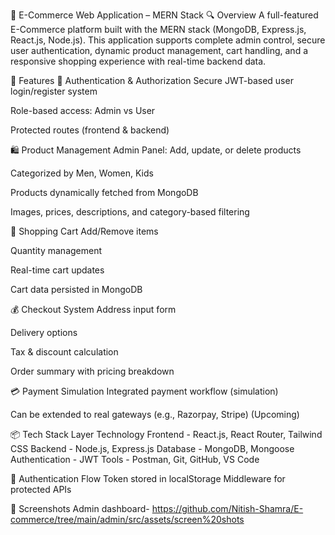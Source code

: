 🛒 E-Commerce Web Application – MERN Stack
🔍 Overview
A full-featured E-Commerce platform built with the MERN stack (MongoDB, Express.js, React.js, Node.js). This application supports complete admin control, secure user authentication, dynamic product management, cart handling, and a responsive shopping experience with real-time backend data.

🚀 Features
👤 Authentication & Authorization
Secure JWT-based user login/register system

Role-based access: Admin vs User

Protected routes (frontend & backend)

🛍️ Product Management
Admin Panel: Add, update, or delete products

Categorized by Men, Women, Kids

Products dynamically fetched from MongoDB

Images, prices, descriptions, and category-based filtering

🛒 Shopping Cart
Add/Remove items

Quantity management

Real-time cart updates

Cart data persisted in MongoDB

💰 Checkout System
Address input form

Delivery options

Tax & discount calculation

Order summary with pricing breakdown

💳 Payment Simulation
Integrated payment workflow (simulation)

Can be extended to real gateways (e.g., Razorpay, Stripe) (Upcoming)

📦 Tech Stack
Layer	Technology
Frontend -	React.js, React Router, Tailwind CSS
Backend -	Node.js, Express.js
Database -	MongoDB, Mongoose
Authentication -	JWT
Tools -	Postman, Git, GitHub, VS Code

🔐 Authentication Flow
  Token stored in localStorage
  Middleware for protected APIs

📸 Screenshots 
Admin dashboard- https://github.com/Nitish-Shamra/E-commerce/tree/main/admin/src/assets/screen%20shots


